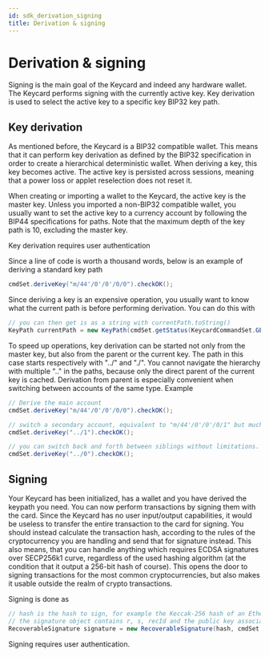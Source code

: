 ```yaml
---
id: sdk_derivation_signing
title: Derivation & signing
---
```


# Derivation & signing

Signing is the main goal of the Keycard and indeed any hardware wallet. The Keycard performs signing with the currently active key. Key derivation is used to select the active key to a specific key BIP32 key path. 

## Key derivation

As mentioned before, the Keycard is a BIP32 compatible wallet. This means that it can perform key derivation as defined by the BIP32 specification in order to create a hierarchical deterministic wallet. When deriving a key, this key becomes active. The active key is persisted across sessions, meaning that a power loss or applet reselection does not reset it.

When creating or importing a wallet to the Keycard, the active key is the master key. Unless you imported a non-BIP32 compatible wallet, you usually want to set the active key to a currency account by following the BIP44 specifications for paths. Note that the maximum depth of the key path is 10, excluding the master key.

Key derivation requires user authentication

Since a line of code is worth a thousand words, below is an example of deriving a standard key path

```java
cmdSet.deriveKey("m/44'/0'/0'/0/0").checkOK();
```

Since deriving a key is an expensive operation, you usually want to know what the current path is before performing derivation. You can do this with

```java
// you can then get is as a string with currentPath.toString()
KeyPath currentPath = new KeyPath(cmdSet.getStatus(KeycardCommandSet.GET_STATUS_P1_KEY_PATH).checkOK().getData());
```

To speed up operations, key derivation can be started not only from the master key, but also from the parent or the current key. The path in this case starts respectively with "../" and "./". You cannot navigate the hierarchy with multiple ".." in the paths, because only the direct parent of the current key is cached. Derivation from parent is especially convenient when switching between accounts of the same type. Example

```java
// Derive the main account
cmdSet.deriveKey("m/44'/0'/0'/0/0").checkOK();

// switch a secondary account, equivalent to "m/44'/0'/0'/0/1" but much faster
cmdSet.deriveKey("../1").checkOK();

// you can switch back and forth between siblings without limitations.
cmdSet.deriveKey("../0").checkOK();
```

## Signing

Your Keycard has been initialized, has a wallet and you have derived the keypath you need. You can now perform transactions by signing them with the card. Since the Keycard has no user input/output capabilities, it would be useless to transfer the entire transaction to the card for signing. You should instead calculate the transaction hash, according to the rules of the cryptocurrency you are handling and send that for signature instead. This also means, that you can handle anything which requires ECDSA signatures over SECP256k1 curve, regardless of the used hashing algorithm (at the condition that it output a 256-bit hash of course). This opens the door to signing transactions for the most common cryptocurrencies, but also makes it usable outside the realm of crypto transactions.

Signing is done as

```java
// hash is the hash to sign, for example the Keccak-256 hash of an Ethereum transaction
// the signature object contains r, s, recId and the public key associated to this signature
RecoverableSignature signature = new RecoverableSignature(hash, cmdSet.sign(hash).checkOK().getData());
```

Signing requires user authentication.
